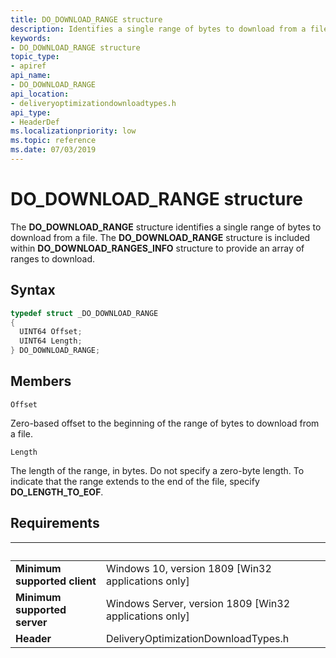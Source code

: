 ```yaml
---
title: DO_DOWNLOAD_RANGE structure
description: Identifies a single range of bytes to download from a file.
keywords:
- DO_DOWNLOAD_RANGE structure
topic_type:
- apiref
api_name:
- DO_DOWNLOAD_RANGE
api_location:
- deliveryoptimizationdownloadtypes.h
api_type:
- HeaderDef
ms.localizationpriority: low
ms.topic: reference
ms.date: 07/03/2019
---
```


# DO_DOWNLOAD_RANGE structure

The **DO_DOWNLOAD_RANGE** structure identifies a single range of bytes to download from a file. The **DO_DOWNLOAD_RANGE** structure is included within **DO_DOWNLOAD_RANGES_INFO** structure to provide an array of ranges to download.

## Syntax
```cpp
typedef struct _DO_DOWNLOAD_RANGE
{
  UINT64 Offset;
  UINT64 Length;
} DO_DOWNLOAD_RANGE;
```

## Members

`Offset`

Zero-based offset to the beginning of the range of bytes to download from a file.

`Length`

The length of the range, in bytes. Do not specify a zero-byte length. To indicate that the range extends to the end of the file, specify **DO_LENGTH_TO_EOF**.

## Requirements

| &nbsp; | &nbsp; |
| ---- |:---- |
| **Minimum supported client** | Windows 10, version 1809 \[Win32 applications only\] |
| **Minimum supported server** | Windows Server, version 1809 \[Win32 applications only\] |
| **Header** | DeliveryOptimizationDownloadTypes.h |
